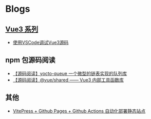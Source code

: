 # Blogs

##  [Vue3 系列](https://w2xi.github.io/vue3)

- [使用VSCode调试Vue3源码](https://juejin.cn/post/7300118821532172303)

## npm 包源码阅读

- [【源码阅读】yocto-queue 一个微型的链表实现的队列库](https://juejin.cn/spost/7323014966134734859)
- [【源码阅读】@vue/shared —— Vue3 内部工具函数库](https://juejin.cn/spost/7325800661232582695)

## 其他

- [VitePress + Github Pages + Github Actions 自动化部署静态站点](https://juejin.cn/post/7313135267572809740)

